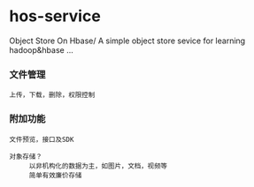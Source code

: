 # hos-service
Object Store On Hbase/ A simple object store sevice for learning hadoop&hbase ...

### 文件管理
    上传，下载，删除，权限控制
### 附加功能
    文件预览，接口及SDK
    
    对象存储？ 
         以非机构化的数据为主，如图片，文档，视频等
         简单有效廉价存储
